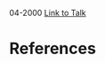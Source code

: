 

04-2000
[Link to Talk](https://www.churchofjesuschrist.org/study/general-conference/2000/04/priesthood-session?lang=eng)



# References
